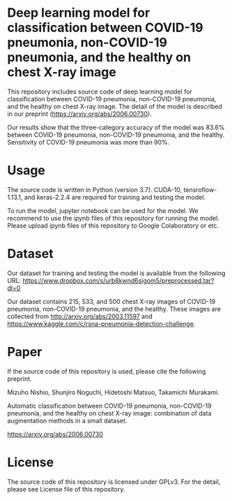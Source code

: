 # Deep learning model for classification between COVID-19 pneumonia, non-COVID-19 pneumonia, and the healthy on chest X-ray image

This repository includes source code of deep learning model for classification between COVID-19 pneumonia, non-COVID-19 pneumonia, and the healthy on chest X-ray image. The detail of the model is described in our preprint (https://arxiv.org/abs/2006.00730).

Our results show that the three-category accuracy of the model was 83.6% between COVID-19 pneumonia, non-COVID-19 pneumonia, and the healthy. Sensitivity of COVID-19 pneumonia was more than 90%. 


# Usage
The source code is written in Python (version 3.7). 
CUDA-10, tensroflow-1.13.1, and keras-2.2.4 are required for training and testing the model. 

To run the model, jupyter notebook can be used for the model. 
We recommend to use the ipynb files of this repository for running the model. 
Please upload ipynb files of this repository to Google Colaboratory or etc.


# Dataset 
Our dataset for training and testing the model is available from the following URL: https://www.dropbox.com/s/urb8kwnd6sigom5/preprocessed.tar?dl=0 

Our dataset contains 215, 533, and 500 chest X-ray images of COVID-19 pneumonia, non-COVID-19 pneumonia, and the healthy. 
These images are collected from http://arxiv.org/abs/2003.11597 and https://www.kaggle.com/c/rsna-pneumonia-detection-challenge.


# Paper 
If the source code of this repository is used, please cite the following preprint.

Mizuho Nishio, Shunjiro Noguchi, Hidetoshi Matsuo, Takamichi Murakami.

Automatic classification between COVID-19 pneumonia, non-COVID-19 pneumonia, and the healthy on chest X-ray image: combination of data augmentation methods in a small dataset.

https://arxiv.org/abs/2006.00730


# License
The source code of this repository is licensed under GPLv3. 
For the detail, please see License file of this repository. 


